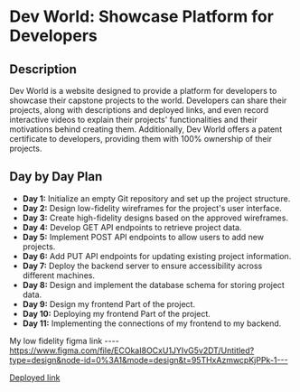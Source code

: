 # Dev World: Showcase Platform for Developers

## Description

Dev World is a website designed to provide a platform for developers to showcase their capstone projects to the world. Developers can share their projects, along with descriptions and deployed links, and even record interactive videos to explain their projects' functionalities and their motivations behind creating them. Additionally, Dev World offers a patent certificate to developers, providing them with 100% ownership of their projects.

## Day by Day Plan

- **Day 1:** Initialize an empty Git repository and set up the project structure.
- **Day 2:** Design low-fidelity wireframes for the project's user interface.
- **Day 3:** Create high-fidelity designs based on the approved wireframes.
- **Day 4:** Develop GET API endpoints to retrieve project data.
- **Day 5:** Implement POST API endpoints to allow users to add new projects.
- **Day 6:** Add PUT API endpoints for updating existing project information.
- **Day 7:** Deploy the backend server to ensure accessibility across different machines.
- **Day 8:** Design and implement the database schema for storing project data.
- **Day 9:** Design my frontend Part of the project.
- **Day 10:** Deploying my frontend Part of the project.
- **Day 11:** Implementing the connections of my frontend to my backend.

My low fidelity figma link ---- https://www.figma.com/file/ECOkaI8OCxU1JYIvG5v2DT/Untitled?type=design&node-id=0%3A1&mode=design&t=95THxAzmwcpKjPPk-1---

[Deployed link](https://dev-world-cap.vercel.app/)


